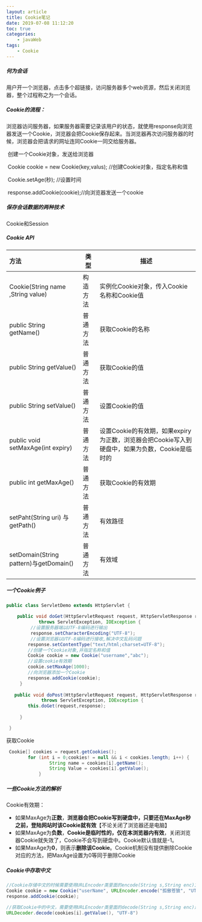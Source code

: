 ```yaml
---
layout: article
title: Cookie笔记
date: 2019-07-08 11:12:20
toc: true
categories:
	- javaWeb
tags:
	- Cookie
---
```


##### 何为会话

用户开一个浏览器，点击多个超链接，访问服务器多个web资源，然后关闭浏览器，整个过程称之为一个会话。<!--more-->

##### Cookie的流程：

浏览器访问服务器，如果服务器需要记录该用户的状态，就使用response向浏览器发送一个Cookie，浏览器会把Cookie保存起来。当浏览器再次访问服务器的时候，浏览器会把请求的网址连同Cookie一同交给服务器。

​	创建一个Cookie对象，发送给浏览器

​	Cookie cookie = new Cookie(key,valus); //创建Cookie对象，指定名称和值

​	Cookie.setAge(秒);  //设置时间

​	response.addCookie(cookie);//向浏览器发送一个cookie

##### 保存会话数据的两种技术

Cookie和Session

##### Cookie API

| 方法                                   | 类型     | 描述                                                         |
| :------------------------------------- | -------- | ------------------------------------------------------------ |
| Cookie(String name ,String value)      | 构造方法 | 实例化Cookie对象，传入Cookie名称和Cookie值                   |
| public String getName()                | 普通方法 | 获取Cookie的名称                                             |
| public String getValue()               | 普通方法 | 获取Cookie的值                                               |
| public String setValue()               | 普通方法 | 设置Cookie的值                                               |
| public void setMaxAge(int expiry)      | 普通方法 | 设置Cookie的有效期，如果expiry为正数，浏览器会把Cookie写入到硬盘中，如果为负数，Cookie是临时的 |
| public int getMaxAge()                 | 普通方法 | 获取Cookie的有效期                                           |
| setPaht(String uri) 与getPath()        | 普通方法 | 有效路径                                                     |
| setDomain(String pattern)与getDomain() | 普通方法 | 有效域                                                       |

##### 一个Cookie例子

```java
public class ServletDemo extends HttpServlet {
  
    public void doGet(HttpServletRequest request, HttpServletResponse response)
            throws ServletException, IOException {
 		 //设置服务器端以UTF-8编码进行输出
         response.setCharacterEncoding("UTF-8");
         //设置浏览器以UTF-8编码进行接收,解决中文乱码问题
        response.setContentType("text/html;charset=UTF-8");
        //创建一个Cookie对象,并指定名称和值
        Cookie cookie = new Cookie("username","abc");
        //设置cookie有效期
        cookie.setMaxAge(1000);
        //向浏览器添加一个Cookie
        response.addCookie(cookie);
     }
     
   public void doPost(HttpServletRequest request, HttpServletResponse response)
             throws ServletException, IOException {
		this.doGet(request,response);
		
     }

 }
```

获取Cookie

```java
 Cookie[] cookies = request.getCookies();
        for (int i = 0;cookies! = null && i < cookies.length; i++) {
                String name = cookies[i].getName();
                String Value = cookies[i].getValue();
            }
```

##### 一些Cookie方法的解析

Cookie有效期：

- 如果MaxAge为**正数**，**浏览器会把Cookie写到硬盘中，只要还在MaxAge秒之前，登陆网站时该Cookie就有效**【不论关闭了浏览器还是电脑】
- 如果MaxAge为**负数**，**Cookie是临时性的，仅在本浏览器内有效**，关闭浏览器Cookie就失效了，Cookie不会写到硬盘中。Cookie默认值就是-1。
- 如果MaxAge为**0**，则表示**删除该Cookie**。Cookie机制没有提供删除Cookie对应的方法，把MaxAge设置为0等同于删除Cookie

##### Cookie中存取中文

```java
//Cookie存储中文的时候需要使用URLEncoder类里面的encode(String s,String enc)方法进行中文转码
Cookie cookie = new Cookie("userName", URLEncoder.encode("孤傲苍狼", "UTF-8"));
response.addCookie(cookie);

//获取Cookie中的中文，需要使用URLEncoder类里面的decode(String s,String enc)进行解码
URLDecoder.decode(cookies[i].getValue(), "UTF-8")
```

